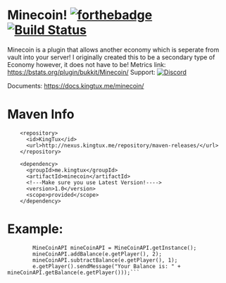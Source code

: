# Minecoin! [![forthebadge](http://forthebadge.com/images/badges/60-percent-of-the-time-works-every-time.svg)](http://forthebadge.com) [![Build Status](http://ci.kingtux.me/job/Minecoin/badge/icon)](http://ci.kingtux.me/job/Minecoin/)
Minecoin is a plugin that allows another economy which is seperate from vault into your server!
I originally created this to be a secondary type of Economy however, it does not have to be!
Metrics link: https://bstats.org/plugin/bukkit/Minecoin/
Support:
[![Discord](https://imgur.com/MFRRBn4.png)](https://discord.gg/dcZfcSK)

Documents: https://docs.kingtux.me/minecoin/
# Maven Info
```
    <repository>
      <id>KingTux</id>
      <url>http://nexus.kingtux.me/repository/maven-releases/</url>
    </repository>
    
    <dependency>
      <groupId>me.kingtux</groupId>
      <artifactId>minecoin</artifactId>
      <!---Make sure you use Latest Version!---->
      <version>1.0</version>
      <scope>provided</scope>
    </dependency>
```
# Example: 
```
        MineCoinAPI mineCoinAPI = MineCoinAPI.getInstance();
        mineCoinAPI.addBalance(e.getPlayer(), 2);
        mineCoinAPI.subtractBalance(e.getPlayer(), 1);
        e.getPlayer().sendMessage("Your Balance is: " + mineCoinAPI.getBalance(e.getPlayer()));```
